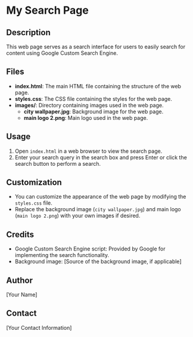 # My Search Page

## Description
This web page serves as a search interface for users to easily search for content using Google Custom Search Engine.

## Files
- **index.html**: The main HTML file containing the structure of the web page.
- **styles.css**: The CSS file containing the styles for the web page.
- **images/**: Directory containing images used in the web page.
  - **city wallpaper.jpg**: Background image for the web page.
  - **main logo 2.png**: Main logo used in the web page.

## Usage
1. Open `index.html` in a web browser to view the search page.
2. Enter your search query in the search box and press Enter or click the search button to perform a search.

## Customization
- You can customize the appearance of the web page by modifying the `styles.css` file.
- Replace the background image (`city wallpaper.jpg`) and main logo (`main logo 2.png`) with your own images if desired.

## Credits
- Google Custom Search Engine script: Provided by Google for implementing the search functionality.
- Background image: [Source of the background image, if applicable]

## Author
[Your Name]

## Contact
[Your Contact Information]

